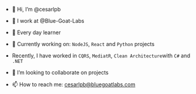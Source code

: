 - 👋 Hi, I’m @cesarlpb
- 🐐 I work at @Blue-Goat-Labs
- 👀 Every day learner

- 🌱 Currently working on: `NodeJS`, `React` and `Python` projects
- Recently, I have worked in `CQRS`, `MediatR`, `Clean Architecture`with `C#` and `.NET`

- 🧐 I’m looking to collaborate on projects
- 📫 How to reach me: <cesarlpb@bluegoatlabs.com>

<!---
cesarlpb/cesarlpb is a ✨ special ✨ repository because its `README.md` (this file) appears on your GitHub profile.
You can click the Preview link to take a look at your changes.
--->
